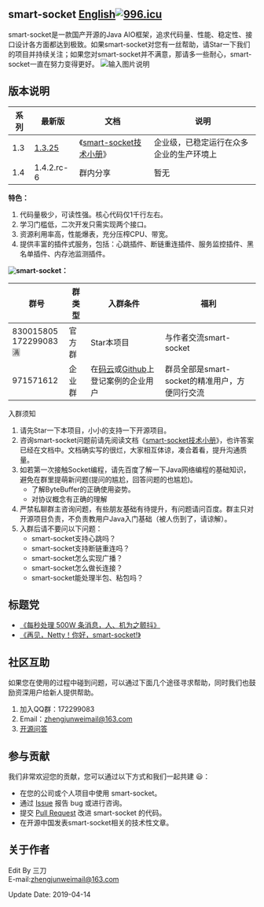 ## smart-socket [English](README_EN.md)[![996.icu](https://img.shields.io/badge/link-996.icu-red.svg)](https://996.icu)
smart-socket是一款国产开源的Java AIO框架，追求代码量、性能、稳定性、接口设计各方面都达到极致。如果smart-socket对您有一丝帮助，请Star一下我们的项目并持续关注；如果您对smart-socket并不满意，那请多一些耐心，smart-socket一直在努力变得更好。
![输入图片说明](https://smartboot.gitee.io/book/smart-socket-v1.4/chapter-1/2.1-%E5%9F%BA%E7%A1%80%E5%BA%94%E7%94%A8/thread_model.png "在这里输入图片标题")
## 版本说明

|  系列  | 最新版   |  文档  | 说明 |
| -- | -- | -- | -- |
|  1.3  |  [1.3.25](https://mvnrepository.com/artifact/org.smartboot.socket/aio-core/1.3.25)  |  《[smart-socket技术小册](https://smartboot.gitee.io/docs/smart-socket/)》  | 企业级，已稳定运行在众多企业的生产环境上 |
|  1.4  |   1.4.2.rc-6 |  群内分享 |暂无|

**特色：**
1. 代码量极少，可读性强。核心代码仅1千行左右。
2. 学习门槛低，二次开发只需实现两个接口。
3. 资源利用率高，性能爆表，充分压榨CPU、带宽。
4. 提供丰富的插件式服务，包括：心跳插件、断链重连插件、服务监控插件、黑名单插件、内存池监测插件。


**![smart\-socket](//pub.idqqimg.com/wpa/images/group.png)：**

|  群号  | 群类型   |  入群条件  | 福利 |
| -- | -- | -- | -- |
|  830015805<br/>172299083🈵  |  官方群  |  Star本项目  | 与作者交流smart-socket |
|  971571612  |   企业群 |   在[码云](https://gitee.com/smartboot/smart-socket/issues/IHV69)或[Github](https://github.com/smartboot/smart-socket/issues/1)上登记案例的企业用户 |群员全部是smart-socket的精准用户，方便同行交流|

入群须知
1. 请先Star一下本项目，小小的支持一下开源项目。
2. 咨询smart-socket问题前请先阅读文档《[smart-socket技术小册](https://smartboot.gitee.io/docs/smart-socket/)》，也许答案已经在文档中。文档确实写的很烂，大家相互体谅，凑合着看，提升沟通质量。
3. 如若第一次接触Socket编程，请先百度了解一下Java网络编程的基础知识，避免在群里提萌新问题(提问的尴尬，回答问题的也尴尬)。
    - 了解ByteBuffer的正确使用姿势。
    - 对协议概念有正确的理解
4. 严禁私聊群主咨询问题，有些朋友基础有待提升，有问题请问百度。群主只对开源项目负责，不负责教用户Java入门基础（被人伤到了，请谅解）。
5. 入群后请不要问以下问题：          
    - smart-socket支持心跳吗？
    - smart-socket支持断链重连吗？
    - smart-socket怎么实现广播？
    - smart-socket怎么做长连接？
    - smart-socket能处理半包、粘包吗？


## 标题党
- [《每秒处理 500W 条消息，人、机为之颤抖》](https://www.oschina.net/news/90988/smart-socket-1-2-0-beta)
- [《再见，Netty！你好，smart-socket!》](https://my.oschina.net/u/2385344/blog/1603648)

## 社区互助
如果您在使用的过程中碰到问题，可以通过下面几个途径寻求帮助，同时我们也鼓励资深用户给新人提供帮助。

1. 加入QQ群：172299083
2. Email：zhengjunweimail@163.com
3. [开源问答](https://www.oschina.net/question/tag/smart-socket)

## 参与贡献
我们非常欢迎您的贡献，您可以通过以下方式和我们一起共建 :smiley:：

- 在您的公司或个人项目中使用 smart-socket。
- 通过 [Issue](https://gitee.com/smartboot/smart-socket/issues) 报告 bug 或进行咨询。
- 提交 [Pull Request](https://gitee.com/smartboot/smart-socket/pulls) 改进 smart-socket 的代码。
- 在开源中国发表smart-socket相关的技术性文章。


## 关于作者
Edit By 三刀  
E-mail:zhengjunweimail@163.com  


Update Date: 2019-04-14